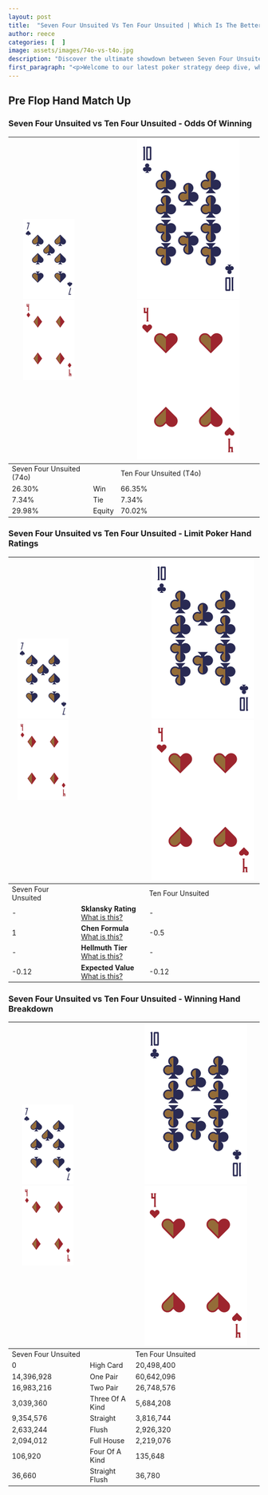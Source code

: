 ```yaml
---
layout: post
title:  "Seven Four Unsuited Vs Ten Four Unsuited | Which Is The Better Hand In Poker? A Complete Guide"
author: reece
categories: [  ]
image: assets/images/74o-vs-t4o.jpg
description: "Discover the ultimate showdown between Seven Four Unsuited and Ten Four Unsuited in poker! Uncover the odds, strategies, and scenarios where one hand triumphs over the other. Get ready to up your poker game with this thrilling analysis."
first_paragraph: "<p>Welcome to our latest poker strategy deep dive, where we're pitting two distinct hands against each other in a high-stakes showdown: Seven Four Unsuited vs Ten Four Unsuited.</p><p>In the dynamic world of poker, every decision counts, and knowing which hand holds the upper hand is key to your success at the table.</p><p>In this article, we'll dissect these two hands, explore the scenarios where one dominates the other, and equip you with the knowledge to make strategic choices that can tip the odds in your favor.</p><p>Get ready to unravel the intriguing dynamics of these poker hands and elevate your game to new heights.</p>"
---
```




[comment]: # (sp0)

## Pre Flop Hand Match Up

<div class="table hand-ratings" markdown="1"> 



### Seven Four Unsuited vs Ten Four Unsuited - Odds Of Winning


    
| ![image info](assets/images/hand1/7.png) ![image info](assets/images/hand1/4o.png) |  | ![image info](assets/images/hand2/T.png) ![image info](assets/images/hand2/4o.png) |
| -------- | -------- | -------- |
| Seven Four Unsuited (74o) |  | Ten Four Unsuited (T4o) |
| 26.30% | Win | 66.35% |
| 7.34% | Tie | 7.34% |
| 29.98% | Equity | 70.02% |




[comment]: # (sp1)



### Seven Four Unsuited vs Ten Four Unsuited - Limit Poker Hand Ratings


    
| ![image info](assets/images/hand1/7.png) ![image info](assets/images/hand1/4o.png) |  | ![image info](assets/images/hand2/T.png) ![image info](assets/images/hand2/4o.png) |
| -------- | -------- | -------- |
| Seven Four Unsuited |  | Ten Four Unsuited |
| - | **Sklansky Rating** [What is this?](/sklansky-rating-explained) | - |
| 1 | **Chen Formula** [What is this?](/chen-formula-explained) | -0.5 |
| - | **Hellmuth Tier** [What is this?](/Hellmuth-tier-explained) | - |
| -0.12 | **Expected Value** [What is this?](/expected-value-explained) | -0.12 |




[comment]: # (sp2)



### Seven Four Unsuited vs Ten Four Unsuited - Winning Hand Breakdown


    
| ![image info](assets/images/hand1/7.png) ![image info](assets/images/hand1/4o.png) |  | ![image info](assets/images/hand2/T.png) ![image info](assets/images/hand2/4o.png) |
| -------- | -------- | -------- |
| Seven Four Unsuited |  | Ten Four Unsuited |
| 0 | High Card | 20,498,400 |
| 14,396,928 | One Pair | 60,642,096 |
| 16,983,216 | Two Pair | 26,748,576 |
| 3,039,360 | Three Of A Kind | 5,684,208 |
| 9,354,576 | Straight | 3,816,744 |
| 2,633,244 | Flush | 2,926,320 |
| 2,094,012 | Full House | 2,219,076 |
| 106,920 | Four Of A Kind | 135,648 |
| 36,660 | Straight Flush | 36,780 |




[comment]: # (sp3)



</div>

[comment]: # (sp4)



[comment]: # (sp5)

